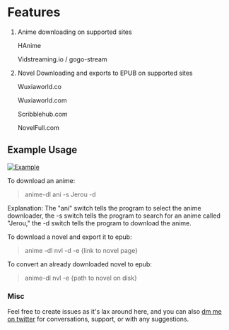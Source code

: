# Features
1. 	Anime downloading on supported sites
	
	HAnime
	
	Vidstreaming.io / gogo-stream

2. Novel Downloading and exports to EPUB on supported sites
	
	Wuxiaworld.co
	
	Wuxiaworld.com
	
	Scribblehub.com
	
	NovelFull.com

## Example Usage

[![Example](https://img.youtube.com/vi/YgfuUqdk1fw/0.jpg)](https://www.youtube.com/watch?v=YgfuUqdk1fw)

To download an anime:
>anime-dl ani -s Jerou -d

Explanation: 
The "ani" switch tells the program to select the anime downloader, the -s switch tells the program to search for an anime called "Jerou," the -d switch tells the program to download the anime.


To download a novel and export it to epub:
>anime -dl nvl -d -e {link to novel page}

To convert an already downloaded novel to epub:
> anime-dl nvl -e {path to novel on disk}

### Misc
Feel free to create issues as it's lax around here, and you can also [dm me on twitter](https://twitter.com/shujiandou "dm me on twitter") for conversations, support, or with any suggestions.

